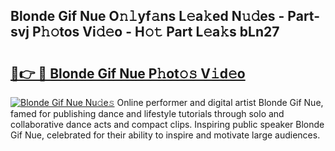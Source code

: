 ## Blonde Gif Nue O𝚗𝚕yf𝚊ns L𝚎a𝚔ed N𝚞𝚍es - Part-svj P𝚑𝚘tos Vi𝚍𝚎o - H𝚘𝚝 Part L𝚎a𝚔s bLn27

# <h2><a href="http://kf4skr.oniu.top/?m=Blonde+Gif+Nue">🔗👉 🔴 Blonde Gif Nue P𝚑ot𝚘𝚜 V𝚒d𝚎o</a></h2>

[![Blonde Gif Nue Nu𝚍e𝚜](https://i.imgur.com/0qMVB7G.gif)](http://kf4skr.oniu.top/?m=Blonde+Gif+Nue)
Online performer and digital artist Blonde Gif Nue, famed for publishing dance and lifestyle tutorials through solo and collaborative dance acts and compact clips. Inspiring public speaker Blonde Gif Nue, celebrated for their ability to inspire and motivate large audiences.  
